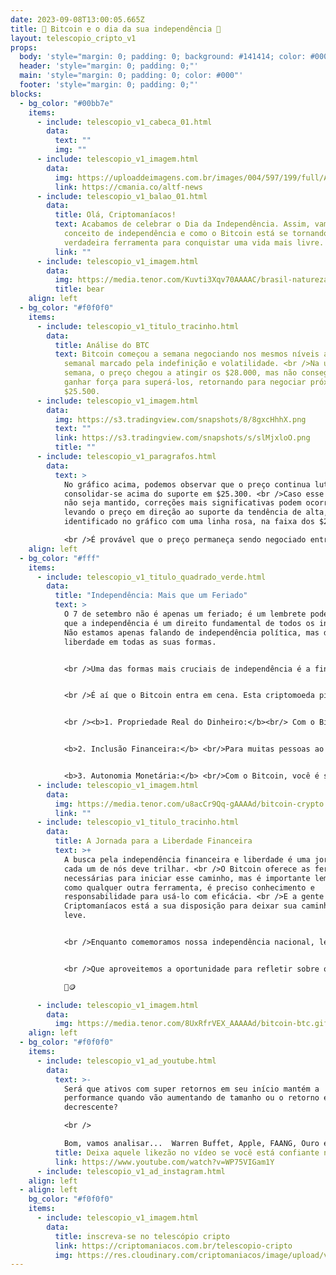 ```yaml
---
date: 2023-09-08T13:00:05.665Z
title: 🌟 Bitcoin e o dia da sua independência 🚀
layout: telescopio_cripto_v1
props:
  body: 'style="margin: 0; padding: 0; background: #141414; color: #000"'
  header: 'style="margin: 0; padding: 0;"'
  main: 'style="margin: 0; padding: 0; color: #000"'
  footer: 'style="margin: 0; padding: 0;"'
blocks:
  - bg_color: "#00bb7e"
    items:
      - include: telescopio_v1_cabeca_01.html
        data:
          text: ""
          img: ""
      - include: telescopio_v1_imagem.html
        data:
          img: https://uploaddeimagens.com.br/images/004/597/199/full/ADNews.png?1693845682
          link: https://cmania.co/altf-news
      - include: telescopio_v1_balao_01.html
        data:
          title: Olá, Criptomaníacos!
          text: Acabamos de celebrar o Dia da Independência. Assim, vamos refletir sobre o
            conceito de independência e como o Bitcoin está se tornando uma
            verdadeira ferramenta para conquistar uma vida mais livre. 🇧🇷🪙
          link: ""
      - include: telescopio_v1_imagem.html
        data:
          img: https://media.tenor.com/Kuvti3Xqv70AAAAC/brasil-natureza.gif
          title: bear
    align: left
  - bg_color: "#f0f0f0"
    items:
      - include: telescopio_v1_titulo_tracinho.html
        data:
          title: Análise do BTC
          text: Bitcoin começou a semana negociando nos mesmos níveis após um fechamento
            semanal marcado pela indefinição e volatilidade. <br />Na última
            semana, o preço chegou a atingir os $28.000, mas não conseguiu
            ganhar força para superá-los, retornando para negociar próximo dos
            $25.500.
      - include: telescopio_v1_imagem.html
        data:
          img: https://s3.tradingview.com/snapshots/8/8gxcHhhX.png
          text: ""
          link: https://s3.tradingview.com/snapshots/s/slMjxloO.png
          title: ""
      - include: telescopio_v1_paragrafos.html
        data:
          text: >
            No gráfico acima, podemos observar que o preço continua lutando para
            consolidar-se acima do suporte em $25.300. <br />Caso esse suporte
            não seja mantido, correções mais significativas podem ocorrer,
            levando o preço em direção ao suporte da tendência de alta,
            identificado no gráfico com uma linha rosa, na faixa dos $24.200.

            <br />É provável que o preço permaneça sendo negociado entre as regiões marcadas em rosa, que representam níveis de forte demanda. Enquanto esses níveis não forem superados, podemos esperar um período de lateralização dentro desses limites.
    align: left
  - bg_color: "#fff"
    items:
      - include: telescopio_v1_titulo_quadrado_verde.html
        data:
          title: "Independência: Mais que um Feriado"
          text: >
            O 7 de setembro não é apenas um feriado; é um lembrete poderoso de
            que a independência é um direito fundamental de todos os indivíduos.
            Não estamos apenas falando de independência política, mas de
            liberdade em todas as suas formas.


            <br />Uma das formas mais cruciais de independência é a financeira. Ter controle sobre seu próprio dinheiro, sem depender de intermediários ou sistemas centralizados, é uma liberdade que muitos almejam. Isso é sinônimo de poder.


            <br />É aí que o Bitcoin entra em cena. Esta criptomoeda pioneira oferece uma alternativa revolucionária ao sistema financeiro tradicional. Aqui estão algumas maneiras pelas quais o Bitcoin está construindo pontes em direção à independência financeira:


            <br /><b>1. Propriedade Real do Dinheiro:</b><br/> Com o Bitcoin, você é o único proprietário do seu dinheiro. Não há necessidade de confiar em bancos ou instituições financeiras.<br />


            <b>2. Inclusão Financeira:</b> <br/>Para muitas pessoas ao redor do mundo, o Bitcoin é uma ponte para a inclusão financeira, permitindo o acesso a serviços financeiros básicos, muitas vezes negados por sistemas tradicionais.<br />


            <b>3. Autonomia Monetária:</b> <br/>Com o Bitcoin, você é seu próprio banco central. Você decide como e quando gastar, economizar ou investir seu dinheiro.<br />
      - include: telescopio_v1_imagem.html
        data:
          img: https://media.tenor.com/u8acCr9Qq-gAAAAd/bitcoin-crypto.gif
          link: ""
      - include: telescopio_v1_titulo_tracinho.html
        data:
          title: A Jornada para a Liberdade Financeira
          text: >+
            A busca pela independência financeira e liberdade é uma jornada que
            cada um de nós deve trilhar. <br />O Bitcoin oferece as ferramentas
            necessárias para iniciar esse caminho, mas é importante lembrar que,
            como qualquer outra ferramenta, é preciso conhecimento e
            responsabilidade para usá-lo com eficácia. <br />E a gente aqui da
            Criptomaníacos está a sua disposição para deixar sua caminhada mais
            leve.


            <br />Enquanto comemoramos nossa independência nacional, lembremos também a importância da independência financeira. O Bitcoin está aqui para nos guiar nessa jornada, permitindo que cada um de nós tome as rédeas de nosso destino financeiro.


            <br />Que aproveitemos a oportunidade para refletir sobre o significado mais profundo da liberdade. O Bitcoin não é apenas uma moeda digital; é uma ferramenta para a independência financeira e liberdade pessoal. <br />O poder está em nossas mãos para moldar nosso próprio futuro financeiro.

            🌠🪙

      - include: telescopio_v1_imagem.html
        data:
          img: https://media.tenor.com/8UxRfrVEX_AAAAAd/bitcoin-btc.gif
    align: left
  - bg_color: "#f0f0f0"
    items:
      - include: telescopio_v1_ad_youtube.html
        data:
          text: >-
            Será que ativos com super retornos em seu início mantém a
            performance quando vão aumentando de tamanho ou o retorno é
            decrescente?

            <br />

            Bom, vamos analisar...  Warren Buffet, Apple, FAANG, Ouro e BTC.
          title: Deixa aquele likezão no vídeo se você está confiante no BTC!
          link: https://www.youtube.com/watch?v=WP75VIGam1Y
      - include: telescopio_v1_ad_instagram.html
    align: left
  - align: left
    bg_color: "#f0f0f0"
    items:
      - include: telescopio_v1_imagem.html
        data:
          title: inscreva-se no telescópio cripto
          link: https://criptomaniacos.com.br/telescopio-cripto
          img: https://res.cloudinary.com/criptomaniacos/image/upload/v1662133224/telescopio/inscreva-se-telescopio.png
---
```

